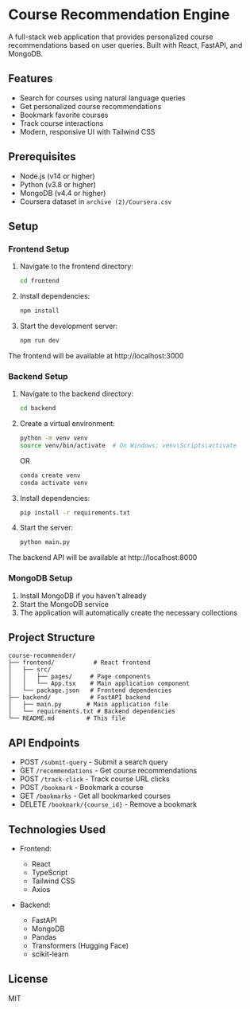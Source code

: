 # Course Recommendation Engine

A full-stack web application that provides personalized course recommendations based on user queries. Built with React, FastAPI, and MongoDB.

## Features

- Search for courses using natural language queries
- Get personalized course recommendations
- Bookmark favorite courses
- Track course interactions
- Modern, responsive UI with Tailwind CSS

## Prerequisites

- Node.js (v14 or higher)
- Python (v3.8 or higher)
- MongoDB (v4.4 or higher)
- Coursera dataset in `archive (2)/Coursera.csv`

## Setup

### Frontend Setup

1. Navigate to the frontend directory:
   ```bash
   cd frontend
   ```

2. Install dependencies:
   ```bash
   npm install
   ```

3. Start the development server:
   ```bash
   npm run dev
   ```

The frontend will be available at http://localhost:3000

### Backend Setup

1. Navigate to the backend directory:
   ```bash
   cd backend
   ```

2. Create a virtual environment:
   ```bash
   python -m venv venv
   source venv/bin/activate  # On Windows: venv\Scripts\activate
   ```
   OR
   ```bash
   conda create venv
   conda activate venv
   ```

4. Install dependencies:
   ```bash
   pip install -r requirements.txt
   ```

5. Start the server:
   ```bash
   python main.py
   ```

The backend API will be available at http://localhost:8000

### MongoDB Setup

1. Install MongoDB if you haven't already
2. Start the MongoDB service
3. The application will automatically create the necessary collections

## Project Structure

```
course-recommender/
├── frontend/           # React frontend
│   ├── src/
│   │   ├── pages/     # Page components
│   │   └── App.tsx    # Main application component
│   └── package.json   # Frontend dependencies
├── backend/           # FastAPI backend
│   ├── main.py       # Main application file
│   └── requirements.txt # Backend dependencies
└── README.md         # This file
```

## API Endpoints

- POST `/submit-query` - Submit a search query
- GET `/recommendations` - Get course recommendations
- POST `/track-click` - Track course URL clicks
- POST `/bookmark` - Bookmark a course
- GET `/bookmarks` - Get all bookmarked courses
- DELETE `/bookmark/{course_id}` - Remove a bookmark

## Technologies Used

- Frontend:
  - React
  - TypeScript
  - Tailwind CSS
  - Axios

- Backend:
  - FastAPI
  - MongoDB
  - Pandas
  - Transformers (Hugging Face)
  - scikit-learn

## License

MIT 
